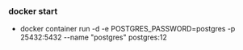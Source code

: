 ### docker start 
- docker container run -d -e POSTGRES_PASSWORD=postgres -p 25432:5432 --name "postgres" postgres:12